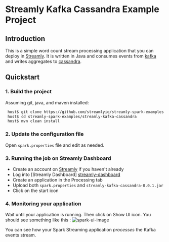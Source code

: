 # Streamly Kafka Cassandra Example Project

## Introduction
This is a simple word count stream processing application that you can deploy in [Streamly].
It is written in Java and consumes events from [kafka] and writes aggregates to [cassandra].


## Quickstart


### 1. Build the project

Assuming git, java, and maven installed:

```bash
 host$ git clone https://github.com/streamlyio/streamly-spark-examples.git
 host$ cd streamly-spark-examples/streamly-kafka-cassandra
 host$ mvn clean install
```

### 2. Update the configuration file
Open `spark.properties` file and edit as needed.

### 3. Running the job on Streamly Dashboard
 - Create an account on [Streamly] if you haven't already
 - Log into [Streamly Dashboard] [streamly-dashboard]
 - Create an application in the Processing tab
 - Upload both `spark.properties` and `streamly-kafka-cassandra-0.0.1.jar`
 - Click on the start icon

### 4. Monitoring your application
Wait until your application is running. Then click on Show UI icon. You should see something like this :
![spark-ui-image][spark-ui-image]

You can see how your Spark Streaming application _processes_ the Kafka events stream.

[spark-ui-image]: https://github.com/streamlyio/streamly-spark-examples/raw/master/streamly-kafka-cassandra/images/spark-ui-image.png
[streamly-dashboard]: https://board.streamly.io:20080
[streamly]: https://board.streamly.io:20080
[kafka]: https://kafka.apache.org/
[cassandra]: http://cassandra.apache.org/
[blog-post]: http://streamly.io/streamly-new/blog.html
